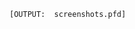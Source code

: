 <!-- # Angular Assignment
## Home Screen
![](output1.png)
## Product-list Screen
![](output2.png)
## Product-Details Screen
![](output3.png) -->

    [OUTPUT:  screenshots.pfd]